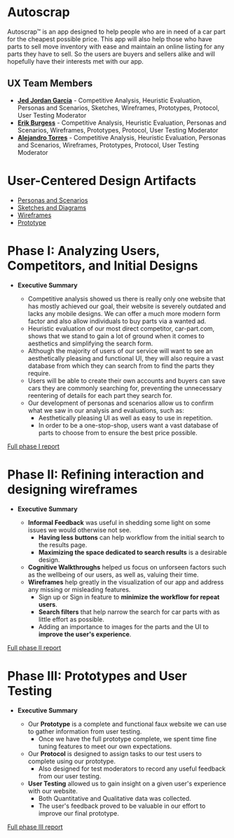 # Autoscrap

Autoscrap™ is an app designed to help people who are in need of a car part for the cheapest possible price.  This app will also help those who have parts to sell move inventory with ease and maintain an online listing for any parts they have to sell.  So the users are buyers and sellers alike and will hopefully have their interests met with our app.

## UX Team Members

* **[Jed Jordan Garcia](https://github.com/ChicoState/ux-personal-portfolio-JedJordan)** - Competitive Analysis, Heuristic Evaluation, Personas and Scenarios, Sketches, Wireframes, Prototypes, Protocol, User Testing Moderator  
* **[Erik Burgess](https://github.com/ChicoState/ux-personal-portfolio-Cowpriest)** - Competitive Analysis, Heuristic Evaluation, Personas and Scenarios, Wireframes, Prototypes, Protocol, User Testing Moderator
* **[Alejandro Torres](https://github.com/ChicoState/ux-personal-portfolio-atorrespena)** - Competitive Analysis, Heuristic Evaluation, Personas and Scenarios, Wireframes, Prototypes, Protocol, User Testing Moderator 
# User-Centered Design Artifacts

* [Personas and Scenarios](personas/)
* [Sketches and Diagrams](sketches/)
* [Wireframes](wireframes/)
* [Prototype](https://www.figma.com/proto/tZE0S40Y3TThAxD9VnvzIM/Wireframes-Autoscrap?node-id=0-1&t=6wHM45tTsyOWKfnY-0&scaling=scale-down&starting-point-node-id=8%3A9&show-proto-sidebar=1)

# Phase I: Analyzing Users, Competitors, and Initial Designs

* **Executive Summary**

  * Competitive analysis showed us there is really only one website that has mostly achieved our goal, their website is severely outdated and lacks any mobile     designs.  We can offer a much more modern form factor and also allow individuals to buy parts via a wanted ad.
  * Heuristic evaluation of our most direct competitor, car-part.com, shows that we stand to gain a lot of ground when it comes to aesthetics and simplifying the search form.
  * Although the majority of users of our service will want to see an aesthetically pleasing and functional UI, they will also require a vast database from which they can search from to find the parts they require.
  * Users will be able to create their own accounts and buyers can save cars they are commonly searching for, preventing the unnecessary reentering of details for each part they search for.
  * Our development of personas and scenarios allow us to confirm what we saw in our analysis and evaluations, such as:
    * Aesthetically pleasing UI as well as easy to use in repetition.
    * In order to be a one-stop-shop, users want a vast database of parts to choose from to ensure the best price possible.


[Full phase I report](phaseI/)

# Phase II: Refining interaction and designing wireframes

* **Executive Summary**

  * **Informal Feedback** was useful in shedding some light on some issues we would otherwise not see.
    * **Having less buttons** can help workflow from the initial search to the results page.
    * **Maximizing the space dedicated to search results** is a desirable design.
  * **Cognitive Walkthroughs** helped us focus on unforseen factors such as the wellbeing of our users, as well as, valuing their time.
  * **Wireframes** help greatly in the visualization of our app and address any missing or misleading features.
    * Sign up or Sign in feature to **minimize the workflow for repeat users**.
    * **Search filters** that help narrow the search for car parts with as little effort as possible.
    * Adding an importance to images for the parts and the UI to **improve the user's experience**.

[Full phase II report](phaseII/)

# Phase III: Prototypes and User Testing

* **Executive Summary**

  * Our **Prototype** is a complete and functional faux website we can use to gather information from user testing.
    * Once we have the full prototype complete, we spent time fine tuning features to meet our own expectations.
  * Our **Protocol** is designed to assign tasks to our test users to complete using our prototype.
    * Also designed for test moderators to record any useful feedback from our user testing.
  * **User Testing** allowed us to gain insight on a given user's experience with our website.
    * Both Quantitative and Qualitative data was collected.
    * The user's feedback proved to be valuable in our effort to improve our final prototype.
    

[Full phase III report](phaseIII/)
